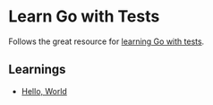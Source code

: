 # Learn Go with Tests

Follows the great resource for [learning Go with tests](https://quii.gitbook.io/learn-go-with-tests).

## Learnings

- [Hello, World](/c01-hello-world/README.md)
